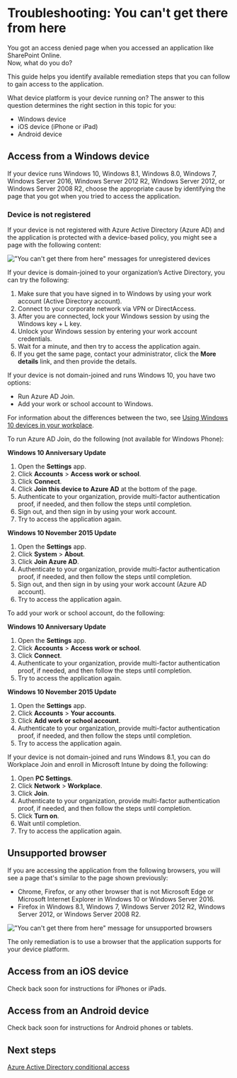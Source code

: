 <properties
	pageTitle="Troubleshooting: You can't get there from here | Microsoft Azure"
	description="This topic helps you identify remediation steps that you can follow to gain access to an application."
	services="active-directory"
	keywords="device-based conditional access, device registration, enable device registration, device registration and MDM"
	documentationCenter=""
	authors="markusvi"
	manager="femila"
	editor=""/>

<tags
	ms.service="active-directory"
	ms.workload="identity"
	ms.tgt_pltfrm="na"
	ms.devlang="na"
	ms.topic="get-started-article"
	ms.date="08/23/2016"
	ms.author="markvi"/>


# Troubleshooting: You can't get there from here

You got an access denied page when you accessed an application like SharePoint Online.  
Now, what do you do?

This guide helps you identify available remediation steps that you can follow to gain access to the application.



What device platform is your device running on?
The answer to this question determines the right section in this topic for you:


-	Windows device
-	iOS device (iPhone or iPad)
-	Android device

## Access from a Windows device

If your device runs Windows 10, Windows 8.1, Windows 8.0, Windows 7, Windows Server 2016, Windows Server 2012 R2, Windows Server 2012, or Windows Server 2008 R2, choose the appropriate cause by identifying the page that you got when you tried to access the application.

### Device is not registered

If your device is not registered with Azure Active Directory (Azure AD) and the application is protected with a device-based policy, you might see a page with the following content:

!["You can't get there from here" messages for unregistered devices](./media/active-directory-conditional-access-device-remediation/01.png "Scenario")



If your device is domain-joined to your organization’s Active Directory, you can try the following:

1.	Make sure that you have signed in to Windows by using your work account (Active Directory account).
2.	Connect to your corporate network via VPN or DirectAccess.
3.	After you are connected, lock your Windows session by using the Windows key + L key.
4.	Unlock your Windows session by entering your work account credentials.
5.	Wait for a minute, and then try to access the application again.
6.	If you get the same page, contact your administrator, click the **More details** link, and then provide the details.

If your device is not domain-joined and runs Windows 10, you have two options:

- Run Azure AD Join.
- Add your work or school account to Windows.

For information about the differences between the two, see [Using Windows 10 devices in your workplace](active-directory-azureadjoin-windows10-devices.md).

To run Azure AD Join, do the following (not available for Windows Phone):

**Windows 10 Anniversary Update**

1.	Open the **Settings** app.
2.	Click **Accounts** > **Access work or school**.
3.	Click **Connect**.
4.	Click **Join this device to Azure AD** at the bottom of the page.
5.	Authenticate to your organization, provide multi-factor authentication proof, if needed, and then follow the steps until completion.
6.	Sign out, and then sign in by using your work account.
7.	Try to access the application again.




**Windows 10 November 2015 Update**


1.	Open the **Settings** app.
2.	Click **System** > **About**.
3.	Click **Join Azure AD**.
4.	Authenticate to your organization, provide multi-factor authentication proof, if needed, and then follow the steps until completion.
5.	Sign out, and then sign in by using your work account (Azure AD account).
6.	Try to access the application again.

To add your work or school account, do the following:

**Windows 10 Anniversary Update**

1.	Open the **Settings** app.
2.	Click **Accounts** > **Access work or school**.
3.	Click **Connect**.
4.	Authenticate to your organization, provide multi-factor authentication proof, if needed, and then follow the steps until completion.
5.	Try to access the application again.


**Windows 10 November 2015 Update**

1.	Open the **Settings** app.
2.	Click **Accounts** > **Your accounts**.
3.	Click **Add work or school account**.
4.	Authenticate to your organization, provide multi-factor authentication proof, if needed, and then follow the steps until completion.
5.	Try to access the application again.

If your device is not domain-joined and runs Windows 8.1, you can do Workplace Join and enroll in Microsoft Intune by doing the following:

1.	Open **PC Settings**.
2.	Click **Network** > **Workplace**.
3.	Click **Join**.
4.	Authenticate to your organization, provide multi-factor authentication proof, if needed, and then follow the steps until completion.
5.	Click **Turn on**.
6.	Wait until completion.
7.	Try to access the application again.


## Unsupported browser

If you are accessing the application from the following browsers, you will see a page that's similar to the page shown previously:

- Chrome, Firefox, or any other browser that is not Microsoft Edge or Microsoft Internet Explorer in Windows 10 or Windows Server 2016.
- Firefox in Windows 8.1, Windows 7, Windows Server 2012 R2, Windows Server 2012, or Windows Server 2008 R2.

!["You can't get there from here" message for unsupported browsers](./media/active-directory-conditional-access-device-remediation/02.png "Scenario")


The only remediation is to use a browser that the application supports for your device platform.

## Access from an iOS device
Check back soon for instructions for iPhones or iPads.

## Access from an Android device
Check back soon for instructions for Android phones or tablets.

## Next steps

[Azure Active Directory conditional access](active-directory-conditional-access.md)
